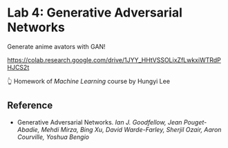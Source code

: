 # Lab 4: Generative Adversarial Networks

Generate anime avators with GAN!

<https://colab.research.google.com/drive/1JYY_HHtVSSOLixZfLwkxiWTRdPHJCS2t>

👆 Homework of *Machine Learning* course by Hungyi Lee

## Reference

- Generative Adversarial Networks. *Ian J. Goodfellow, Jean Pouget-Abadie, Mehdi Mirza,
  Bing Xu, David Warde-Farley, Sherjil Ozair, Aaron Courville, Yoshua Bengio*

